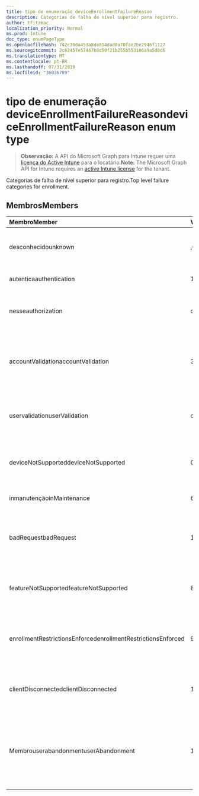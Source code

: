 ```yaml
---
title: tipo de enumeração deviceEnrollmentFailureReason
description: Categorias de falha de nível superior para registro.
author: tfitzmac
localization_priority: Normal
ms.prod: Intune
doc_type: enumPageType
ms.openlocfilehash: 742c30da453a8de814dad0a70fae2be2946f1127
ms.sourcegitcommit: 2c62457e57467b8d50f21b255b553106a9a5d8d6
ms.translationtype: MT
ms.contentlocale: pt-BR
ms.lasthandoff: 07/31/2019
ms.locfileid: "36036789"
---
```

# <a name="deviceenrollmentfailurereason-enum-type"></a><span data-ttu-id="dc38f-103">tipo de enumeração deviceEnrollmentFailureReason</span><span class="sxs-lookup"><span data-stu-id="dc38f-103">deviceEnrollmentFailureReason enum type</span></span>

> <span data-ttu-id="dc38f-104">**Observação:** A API do Microsoft Graph para Intune requer uma [licença do Active Intune](https://go.microsoft.com/fwlink/?linkid=839381) para o locatário.</span><span class="sxs-lookup"><span data-stu-id="dc38f-104">**Note:** The Microsoft Graph API for Intune requires an [active Intune license](https://go.microsoft.com/fwlink/?linkid=839381) for the tenant.</span></span>

<span data-ttu-id="dc38f-105">Categorias de falha de nível superior para registro.</span><span class="sxs-lookup"><span data-stu-id="dc38f-105">Top level failure categories for enrollment.</span></span>

## <a name="members"></a><span data-ttu-id="dc38f-106">Membros</span><span class="sxs-lookup"><span data-stu-id="dc38f-106">Members</span></span>
|<span data-ttu-id="dc38f-107">Membro</span><span class="sxs-lookup"><span data-stu-id="dc38f-107">Member</span></span>|<span data-ttu-id="dc38f-108">Valor</span><span class="sxs-lookup"><span data-stu-id="dc38f-108">Value</span></span>|<span data-ttu-id="dc38f-109">Descrição</span><span class="sxs-lookup"><span data-stu-id="dc38f-109">Description</span></span>|
|:---|:---|:---|
|<span data-ttu-id="dc38f-110">desconhecido</span><span class="sxs-lookup"><span data-stu-id="dc38f-110">unknown</span></span>|<span data-ttu-id="dc38f-111">,0</span><span class="sxs-lookup"><span data-stu-id="dc38f-111">0</span></span>|<span data-ttu-id="dc38f-112">O valor padrão, motivo da falha é desconhecido.</span><span class="sxs-lookup"><span data-stu-id="dc38f-112">Default value, failure reason is unknown.</span></span>|
|<span data-ttu-id="dc38f-113">autentica</span><span class="sxs-lookup"><span data-stu-id="dc38f-113">authentication</span></span>|<span data-ttu-id="dc38f-114">1</span><span class="sxs-lookup"><span data-stu-id="dc38f-114">1</span></span>|<span data-ttu-id="dc38f-115">Falha de autenticação</span><span class="sxs-lookup"><span data-stu-id="dc38f-115">Authentication failed</span></span>|
|<span data-ttu-id="dc38f-116">nesse</span><span class="sxs-lookup"><span data-stu-id="dc38f-116">authorization</span></span>|<span data-ttu-id="dc38f-117">duas</span><span class="sxs-lookup"><span data-stu-id="dc38f-117">2</span></span>|<span data-ttu-id="dc38f-118">A chamada foi autenticada, mas não está autorizada a se inscrever.</span><span class="sxs-lookup"><span data-stu-id="dc38f-118">Call was authenticated, but not authorized to enroll.</span></span>|
|<span data-ttu-id="dc38f-119">accountValidation</span><span class="sxs-lookup"><span data-stu-id="dc38f-119">accountValidation</span></span>|<span data-ttu-id="dc38f-120">3D</span><span class="sxs-lookup"><span data-stu-id="dc38f-120">3</span></span>|<span data-ttu-id="dc38f-121">Falha ao validar a conta para registro.</span><span class="sxs-lookup"><span data-stu-id="dc38f-121">Failed to validate the account for enrollment.</span></span> <span data-ttu-id="dc38f-122">(Conta bloqueada, registro não habilitado)</span><span class="sxs-lookup"><span data-stu-id="dc38f-122">(Account blocked, enrollment not enabled)</span></span>|
|<span data-ttu-id="dc38f-123">uservalidation</span><span class="sxs-lookup"><span data-stu-id="dc38f-123">userValidation</span></span>|<span data-ttu-id="dc38f-124">quatro</span><span class="sxs-lookup"><span data-stu-id="dc38f-124">4</span></span>|<span data-ttu-id="dc38f-125">Não foi possível validar o usuário.</span><span class="sxs-lookup"><span data-stu-id="dc38f-125">User could not be validated.</span></span> <span data-ttu-id="dc38f-126">(O usuário não existe, licença ausente)</span><span class="sxs-lookup"><span data-stu-id="dc38f-126">(User does not exist, missing license)</span></span>|
|<span data-ttu-id="dc38f-127">deviceNotSupported</span><span class="sxs-lookup"><span data-stu-id="dc38f-127">deviceNotSupported</span></span>|<span data-ttu-id="dc38f-128">0,5</span><span class="sxs-lookup"><span data-stu-id="dc38f-128">5</span></span>|<span data-ttu-id="dc38f-129">O dispositivo não tem suporte para gerenciamento de dispositivos móveis.</span><span class="sxs-lookup"><span data-stu-id="dc38f-129">Device is not supported for mobile device management.</span></span>|
|<span data-ttu-id="dc38f-130">inmanutenção</span><span class="sxs-lookup"><span data-stu-id="dc38f-130">inMaintenance</span></span>|<span data-ttu-id="dc38f-131">6</span><span class="sxs-lookup"><span data-stu-id="dc38f-131">6</span></span>|<span data-ttu-id="dc38f-132">A conta está em manutenção.</span><span class="sxs-lookup"><span data-stu-id="dc38f-132">Account is in maintenance.</span></span>|
|<span data-ttu-id="dc38f-133">badRequest</span><span class="sxs-lookup"><span data-stu-id="dc38f-133">badRequest</span></span>|<span data-ttu-id="dc38f-134">178</span><span class="sxs-lookup"><span data-stu-id="dc38f-134">7</span></span>|<span data-ttu-id="dc38f-135">O cliente enviou uma solicitação que não é compreendida/suportada pelo serviço.</span><span class="sxs-lookup"><span data-stu-id="dc38f-135">Client sent a request that is not understood/supported by the service.</span></span>|
|<span data-ttu-id="dc38f-136">featureNotSupported</span><span class="sxs-lookup"><span data-stu-id="dc38f-136">featureNotSupported</span></span>|<span data-ttu-id="dc38f-137">8 </span><span class="sxs-lookup"><span data-stu-id="dc38f-137">8</span></span>|<span data-ttu-id="dc38f-138">Não há suporte para os recursos usados por este registro para esta conta.</span><span class="sxs-lookup"><span data-stu-id="dc38f-138">Feature(s) used by this enrollment are not supported for this account.</span></span>|
|<span data-ttu-id="dc38f-139">enrollmentRestrictionsEnforced</span><span class="sxs-lookup"><span data-stu-id="dc38f-139">enrollmentRestrictionsEnforced</span></span>|<span data-ttu-id="dc38f-140">9 </span><span class="sxs-lookup"><span data-stu-id="dc38f-140">9</span></span>|<span data-ttu-id="dc38f-141">As restrições de registro configuradas pelo administrador bloquearam esse registro.</span><span class="sxs-lookup"><span data-stu-id="dc38f-141">Enrollment restrictions configured by admin blocked this enrollment.</span></span>|
|<span data-ttu-id="dc38f-142">clientDisconnected</span><span class="sxs-lookup"><span data-stu-id="dc38f-142">clientDisconnected</span></span>|<span data-ttu-id="dc38f-143">10 </span><span class="sxs-lookup"><span data-stu-id="dc38f-143">10</span></span>|<span data-ttu-id="dc38f-144">O cliente esgotou o tempo limite ou o registro foi anulado pelo enduser.</span><span class="sxs-lookup"><span data-stu-id="dc38f-144">Client timed out or enrollment was aborted by enduser.</span></span>|
|<span data-ttu-id="dc38f-145">Membrouserabandonment</span><span class="sxs-lookup"><span data-stu-id="dc38f-145">userAbandonment</span></span>|<span data-ttu-id="dc38f-146">11</span><span class="sxs-lookup"><span data-stu-id="dc38f-146">11</span></span>|<span data-ttu-id="dc38f-147">O registro foi abandonado pelo enduser.</span><span class="sxs-lookup"><span data-stu-id="dc38f-147">Enrollment was abandoned by enduser.</span></span> <span data-ttu-id="dc38f-148">(Enduser Started onboard, mas não conseguiu concluí-la na forma oportuna)</span><span class="sxs-lookup"><span data-stu-id="dc38f-148">(Enduser started onboarding but failed to complete it in timely manner)</span></span>|


<!-- {
  "type": "#page.annotation",
  "suppressions": [
     "Warning: Enum deviceEnrollmentFailureReason has some values specified and others unspecified."
  ],
}
-->

